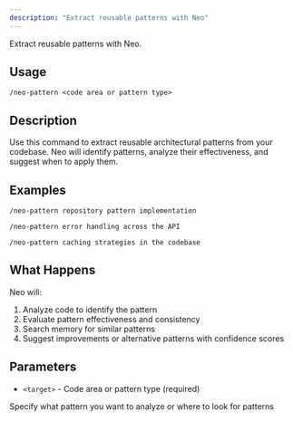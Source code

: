 ```yaml
---
description: "Extract reusable patterns with Neo"
---
```


Extract reusable patterns with Neo.

## Usage

```
/neo-pattern <code area or pattern type>
```

## Description

Use this command to extract reusable architectural patterns from your codebase. Neo will identify patterns, analyze their effectiveness, and suggest when to apply them.

## Examples

```
/neo-pattern repository pattern implementation

/neo-pattern error handling across the API

/neo-pattern caching strategies in the codebase
```

## What Happens

Neo will:
1. Analyze code to identify the pattern
2. Evaluate pattern effectiveness and consistency
3. Search memory for similar patterns
4. Suggest improvements or alternative patterns with confidence scores

## Parameters

- `<target>` - Code area or pattern type (required)

Specify what pattern you want to analyze or where to look for patterns
